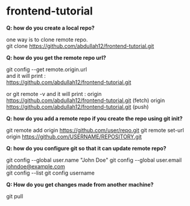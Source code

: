 # frontend-tutorial

  **Q: how do you create a local repo?**  
  
  one way is to clone remote repo.  
  git clone https://github.com/abdullah12/frontend-tutorial.git  

  **Q: how do you get the remote repo url?**  
  
  git config --get remote.origin.url  
  and it will print :  
  https://github.com/abdullah12/frontend-tutorial.git  

  or git remote -v
  and it will print :
  origin  https://github.com/abdullah12/frontend-tutorial.git (fetch)
  origin  https://github.com/abdullah12/frontend-tutorial.git (push)

  **Q: how do you add a remote repo if you create the repo using git init?**

  git remote add origin https://github.com/user/repo.git
  git remote set-url origin https://github.com/USERNAME/REPOSITORY.git

  **Q: how do you configure git so that it can update remote repo?**
  
  git config --global user.name "John Doe"
  git config --global user.email johndoe@example.com  
  git config --list
  git config username
  
  **Q: How do you get changes made from another machine?**
  
  git pull


